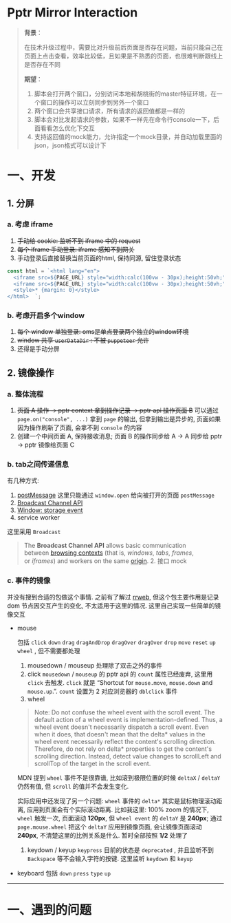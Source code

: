 # Pptr Mirror Interaction

> **背景**：
> 
> 
> 在技术升级过程中，需要比对升级前后页面是否存在问题，当前只能自己在页面上点击查看，效率比较低，且如果是不熟悉的页面，也很难判断跟线上是否存在不同
> 
> **期望**：
> 
> 1. 脚本会打开两个窗口，分别访问本地和胡桃街的master特征环境，在一个窗口的操作可以立刻同步到另外一个窗口
> 2. 两个窗口会共享接口请求，所有请求的返回值都是一样的
> 3. 脚本会对比发起请求的参数，如果不一样先在命令行console一下，后面看看怎么优化下交互
> 4. 支持返回值的mock能力，允许指定一个mock目录，并自动加载里面的json，json格式可以设计下

# 一、开发

## 1. 分屏

### a. 考虑 iframe

1. ~~手动给 cookie: 监听不到 iframe 中的 request~~
2. ~~每个 iframe 手动登录: iframe 感知不到网关~~
3. 手动登录后直接替换当前页面的html, 保持同源, 留住登录状态

```jsx
const html = `<html lang="en">
  <iframe src=${PAGE_URL} style="width:calc(100vw - 30px);height:50vh;"></iframe>
  <iframe src=${PAGE_URL} style="width:calc(100vw - 30px);height:50vh;"></iframe>
  <style>* {margin: 0}</style>
</html>  `;
```

### b. 考虑开启多个window

1. ~~每个 window 单独登录: oms是单点登录两个独立的window环境~~
2. ~~window 共享 `userDataDir` : 不被 `puppeteer` 允许~~
3. 还得是手动分屏

## 2. 镜像操作

### a. 整体流程

1. ~~页面 A 操作 -> pptr context 拿到操作记录 -> pptr api 操作页面 B~~
可以通过 `page.on("console", ...)` 拿到 `page` 的输出, 但拿到输出是异步的, 页面如果因为操作刷新了页面, 会拿不到 `console` 的内容
2. 创建一个中间页面 A, 保持接收消息; 页面 B 的操作同步给 A → A 同步给 pptr → pptr 镜像给页面 C

### b. tab之间传递信息

有几种方式:

1. [postMessage](https://developer.mozilla.org/en-US/docs/Web/API/Window/postMessage)
这里只能通过 `window.open` 给向被打开的页面 `postMessage`
2. [Broadcast Channel API](https://developer.mozilla.org/en-US/docs/Web/API/Broadcast_Channel_API)
3. [Window: storage event](https://developer.mozilla.org/en-US/docs/Web/API/Window/storage_event)
4. service worker

这里采用 `Broadcast` 

> The **Broadcast Channel API** allows basic communication between [browsing contexts](https://developer.mozilla.org/en-US/docs/Glossary/Browsing_context) (that is, *windows*, *tabs*, *frames*, or *iframes*) and workers on the same [origin](https://developer.mozilla.org/en-US/docs/Glossary/Origin). 2. 接口 mock
> 

### c. 事件的镜像

并没有搜到合适的包做这个事情. 之前有了解过 [rrweb](https://github.com/rrweb-io/rrweb/), 但这个包主要作用是记录 dom 节点因交互产生的变化, 不太适用于这里的情况.
这里自己实现一些简单的镜像交互

- mouse
    
    包括 `click` `down` `drag` `dragAndDrop` `dragOver` `dragOver` `drop` `move` `reset` `up` `wheel` , 但不需要都处理
    
    1. mousedown / mouseup
    处理除了双击之外的事件
    2. click
    `mousedown` / `mouseup` 的 pptr api 的 `count` 属性已经废弃, 这里用 `click` 去触发.
    `click` 就是 “Shortcut for `mouse.move`, `mouse.down` and `mouse.up`.”. `count` 设置为 2 对应浏览器的 `dblclick` 事件
    3. wheel
    
    > Note: Do not confuse the wheel event with the scroll event. The default action of a wheel event is implementation-defined. Thus, a wheel event doesn't necessarily dispatch a scroll event. Even when it does, that doesn't mean that the delta* values in the wheel event necessarily reflect the content's scrolling direction. Therefore, do not rely on delta* properties to get the content's scrolling direction. Instead, detect value changes to scrollLeft and scrollTop of the target in the scroll event.
    > 
    
    MDN 提到 `wheel` 事件不是很靠谱, 比如滚到极限位置的时候 `deltaX` / `deltaY` 仍然有值, 但 `scroll` 的值并不会发生变化.
    
    实际应用中还发现了另一个问题: `wheel` 事件的 `delta*` 其实是鼠标物理滚动距离, 应用到页面会有个实际滚动距离. 比如我这里:
    100% zoom 的情况下, `wheel` 触发一次, 页面滚动 **120px**, 但 `wheel event` 的 `deltaY` 是 **240px**; 通过 `page.mouse.wheel` 把这个 `deltaY` 应用到镜像页面, 会让镜像页面滚动 **240px**, 不清楚这里的比例关系是什么. 暂时全部按照 **1/2** 处理了
    
    1. keydown / keyup
    `keypress` 目前的状态是 `deprecated` , 并且监听不到 `Backspace` 等不会输入字符的按键. 这里监听 `keydown` 和 `keyup`
- keyboard
包括 `down` `press` `type` `up`
    
    

---

# 一、遇到的问题